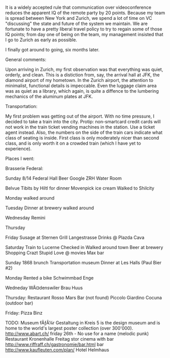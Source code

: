 It is a widely accepted rule that communication over videoconference
reduces the apparent IQ of the remote party by 20 points. Because my
team is spread between New York and Zurich, we spend a lot of time
on VC "discussing" the state and future of the system we maintain. We
are fortunate to have a pretty liberal travel policy to try to regain
some of those IQ points; from day one of being on the team, my
management insisted that I go to Zurich as early as possible.

I finally got around to going, six months later.

General comments:

Upon arriving in Zurich, my first observation was that everything
was quiet, orderly, and clean. This is a distiction from, say, the
arrival hall at JFK, the diamond airport of my hometown. In the Zurich
airport, the attention to minimalist, functional details is
impeccable. Even the luggage claim area was as quiet as a library,
which again, is quite a diffence to the lumbering mechanics of
the aluminum plates at JFK.

Transportation:

My first problem was getting out of the airport. With no time pressure,
I decided to take a train into the city. Protip: non-smartcard credit
cards will not work in the train ticket vending machines in the
station. Use a ticket agent instead. Also, the numbers on the side
of the train cars indicate what class of seating is inside. First
class is only moderately nicer than second class, and is only worth
it on a crowded train (which I have yet to experience).

Places I went:

Brasserie Federal:

Sunday 8/14
Federal Hall Beer
Google ZRH
 Water Room


[google zurich]:
http://www.thecoolhunter.net/article/detail/1308/google-zurich--anything-but-neutral

Belvue
Tibits by Hiltl for dinner
Movenpick ice cream
Walked to Shilcity

Monday
 walked around

Tuesday
 Dinner at brewery
 walked around

Wednesday
 Remini

Thursday


Friday
 Susage at Sternen Grill
 Langestrasse
   Drinks @ Plazda Cava

Saturday
 Train to Lucerne
 Checked in
 Walked around town
 Beer at brewery
 Shopping
 Crazt Stupid Love @ movies
 Max bar

Sunday
 1868 brunch
 Transportation museum
 Dinner at Les Halls (Paul Bier #2)

Monday
 Rented a bike
 Schwimmbad Enge

Wedneday
 WÃ¤denswiler Brau Huus

Thursday:
 Restaurant Rosso
 Mars Bar (not found)
 Piccolo Giardino
 Cocuna (outdoor bar)

Friday:
 Pizza Binz

TODO:
 Museum fÃƒÂ¼r Gestaltung in Kreis 5 is the design museum and is home
to the world's largest poster collection (over 300'000).
 http://www.abart.ch/
   friday 26th - No use for a name (melodic punk)
 Restaurant Kronenhalle
 Freitag stor
 cinema with bar http://www.riffraff.ch/gastronomie/bar.html
 bar http://www.kaufleuten.com/plan/
Hotel Helmhaus
